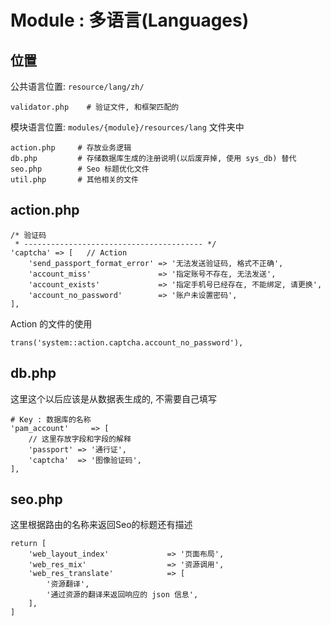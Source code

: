 # Module : 多语言(Languages)

## 位置

公共语言位置: `resource/lang/zh/`

```
validator.php    # 验证文件, 和框架匹配的
```

模块语言位置: `modules/{module}/resources/lang` 文件夹中

```
action.php     # 存放业务逻辑
db.php         # 存储数据库生成的注册说明(以后废弃掉, 使用 sys_db) 替代
seo.php        # Seo 标题优化文件
util.php       # 其他相关的文件
```

## action.php

```
/* 验证码
 * ---------------------------------------- */
'captcha' => [   // Action
    'send_passport_format_error' => '无法发送验证码, 格式不正确',
    'account_miss'               => '指定账号不存在, 无法发送',
    'account_exists'             => '指定手机号已经存在, 不能绑定, 请更换',
    'account_no_password'        => '账户未设置密码',
],
```

Action 的文件的使用

```
trans('system::action.captcha.account_no_password'),
```

## db.php

这里这个以后应该是从数据表生成的, 不需要自己填写

```
# Key : 数据库的名称
'pam_account'     => [
    // 这里存放字段和字段的解释
    'passport' => '通行证',
    'captcha'  => '图像验证码',
],
```

## seo.php

这里根据路由的名称来返回Seo的标题还有描述

```
return [
    'web_layout_index'             => '页面布局',
    'web_res_mix'                  => '资源调用',
    'web_res_translate'            => [
        '资源翻译',
        '通过资源的翻译来返回响应的 json 信息',
    ],
]
```
